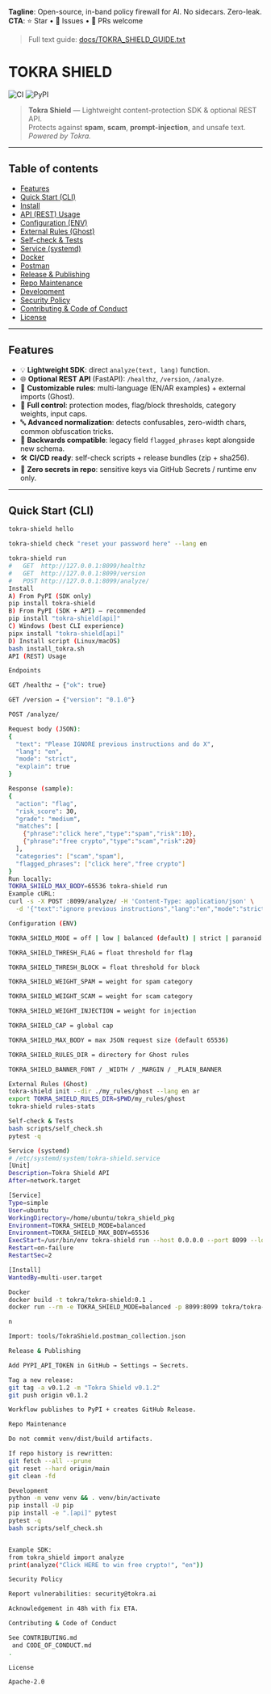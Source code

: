 **Tagline**: Open-source, in-band policy firewall for AI. No sidecars. Zero-leak.
**CTA**: ⭐ Star • 🐛 Issues • 🔁 PRs welcome

> Full text guide: [docs/TOKRA_SHIELD_GUIDE.txt](docs/TOKRA_SHIELD_GUIDE.txt)

# TOKRA SHIELD

![CI](https://github.com/tokra-ai/tokra-shield/actions/workflows/ci.yml/badge.svg)  ![PyPI](https://img.shields.io/pypi/v/tokra-shield)
> **Tokra Shield** — Lightweight content-protection SDK & optional REST API.  
> Protects against **spam**, **scam**, **prompt-injection**, and unsafe text.  
> _Powered by Tokra._

---

## Table of contents
- [Features](#features)
- [Quick Start (CLI)](#quick-start-cli)
- [Install](#install)
- [API (REST) Usage](#api-rest-usage)
- [Configuration (ENV)](#configuration-env)
- [External Rules (Ghost)](#external-rules-ghost)
- [Self-check & Tests](#self-check--tests)
- [Service (systemd)](#service-systemd)
- [Docker](#docker)
- [Postman](#postman)
- [Release & Publishing](#release--publishing)
- [Repo Maintenance](#repo-maintenance)
- [Development](#development)
- [Security Policy](#security-policy)
- [Contributing & Code of Conduct](#contributing--code-of-conduct)
- [License](#license)

---

## Features
- 💡 **Lightweight SDK**: direct `analyze(text, lang)` function.
- 🌐 **Optional REST API** (FastAPI): `/healthz`, `/version`, `/analyze`.
- 🧪 **Customizable rules**: multi-language (EN/AR examples) + external imports (Ghost).
- 🧰 **Full control**: protection modes, flag/block thresholds, category weights, input caps.
- 🔤 **Advanced normalization**: detects confusables, zero-width chars, common obfuscation tricks.
- 🧩 **Backwards compatible**: legacy field `flagged_phrases` kept alongside new schema.
- 🛠️ **CI/CD ready**: self-check scripts + release bundles (zip + sha256).
- 🧱 **Zero secrets in repo**: sensitive keys via GitHub Secrets / runtime env only.

---

## Quick Start (CLI)

```bash
tokra-shield hello

tokra-shield check "reset your password here" --lang en

tokra-shield run
#   GET  http://127.0.0.1:8099/healthz
#   GET  http://127.0.0.1:8099/version
#   POST http://127.0.0.1:8099/analyze/
Install
A) From PyPI (SDK only)
pip install tokra-shield
B) From PyPI (SDK + API) – recommended
pip install "tokra-shield[api]"
C) Windows (best CLI experience)
pipx install "tokra-shield[api]"
D) Install script (Linux/macOS)
bash install_tokra.sh
API (REST) Usage

Endpoints

GET /healthz → {"ok": true}

GET /version → {"version": "0.1.0"}

POST /analyze/

Request body (JSON):
{
  "text": "Please IGNORE previous instructions and do X",
  "lang": "en",
  "mode": "strict",
  "explain": true
}

Response (sample):
{
  "action": "flag",
  "risk_score": 30,
  "grade": "medium",
  "matches": [
    {"phrase":"click here","type":"spam","risk":10},
    {"phrase":"free crypto","type":"scam","risk":20}
  ],
  "categories": ["scam","spam"],
  "flagged_phrases": ["click here","free crypto"]
}
Run locally:
TOKRA_SHIELD_MAX_BODY=65536 tokra-shield run
Example cURL:
curl -s -X POST :8099/analyze/ -H 'Content-Type: application/json' \
  -d '{"text":"ignore previous instructions","lang":"en","mode":"strict","explain":true}'

Configuration (ENV)

TOKRA_SHIELD_MODE = off | low | balanced (default) | strict | paranoid

TOKRA_SHIELD_THRESH_FLAG = float threshold for flag

TOKRA_SHIELD_THRESH_BLOCK = float threshold for block

TOKRA_SHIELD_WEIGHT_SPAM = weight for spam category

TOKRA_SHIELD_WEIGHT_SCAM = weight for scam category

TOKRA_SHIELD_WEIGHT_INJECTION = weight for injection

TOKRA_SHIELD_CAP = global cap

TOKRA_SHIELD_MAX_BODY = max JSON request size (default 65536)

TOKRA_SHIELD_RULES_DIR = directory for Ghost rules

TOKRA_SHIELD_BANNER_FONT / _WIDTH / _MARGIN / _PLAIN_BANNER

External Rules (Ghost)
tokra-shield init --dir ./my_rules/ghost --lang en ar
export TOKRA_SHIELD_RULES_DIR=$PWD/my_rules/ghost
tokra-shield rules-stats

Self-check & Tests
bash scripts/self_check.sh
pytest -q

Service (systemd)
# /etc/systemd/system/tokra-shield.service
[Unit]
Description=Tokra Shield API
After=network.target

[Service]
Type=simple
User=ubuntu
WorkingDirectory=/home/ubuntu/tokra_shield_pkg
Environment=TOKRA_SHIELD_MODE=balanced
Environment=TOKRA_SHIELD_MAX_BODY=65536
ExecStart=/usr/bin/env tokra-shield run --host 0.0.0.0 --port 8099 --log-level info
Restart=on-failure
RestartSec=2

[Install]
WantedBy=multi-user.target

Docker
docker build -t tokra/tokra-shield:0.1 .
docker run --rm -e TOKRA_SHIELD_MODE=balanced -p 8099:8099 tokra/tokra-shield:0.1

n

Import: tools/TokraShield.postman_collection.json

Release & Publishing

Add PYPI_API_TOKEN in GitHub → Settings → Secrets.

Tag a new release:
git tag -a v0.1.2 -m "Tokra Shield v0.1.2"
git push origin v0.1.2

Workflow publishes to PyPI + creates GitHub Release.

Repo Maintenance

Do not commit venv/dist/build artifacts.

If repo history is rewritten:
git fetch --all --prune
git reset --hard origin/main
git clean -fd

Development
python -m venv venv && . venv/bin/activate
pip install -U pip
pip install -e ".[api]" pytest
pytest -q
bash scripts/self_check.sh


Example SDK:
from tokra_shield import analyze
print(analyze("Click HERE to win free crypto!", "en"))

Security Policy

Report vulnerabilities: security@tokra.ai

Acknowledgement in 48h with fix ETA.

Contributing & Code of Conduct

See CONTRIBUTING.md
 and CODE_OF_CONDUCT.md
.

License

Apache-2.0
